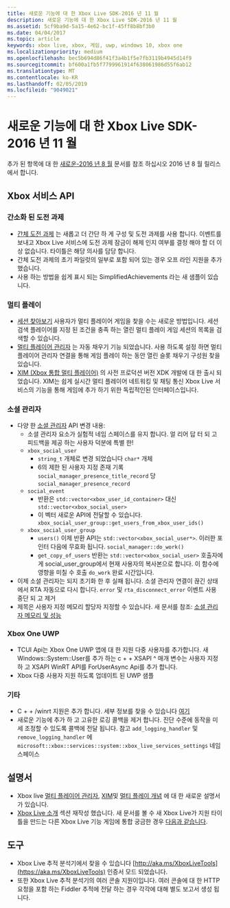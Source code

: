 ```yaml
---
title: 새로운 기능에 대 한 Xbox Live SDK-2016 년 11 월
description: 새로운 기능에 대 한 Xbox Live SDK-2016 년 11 월
ms.assetid: 5cf9ba9d-5a15-4e62-bc1f-45ff8b8bf3b0
ms.date: 04/04/2017
ms.topic: article
keywords: xbox live, xbox, 게임, uwp, windows 10, xbox one
ms.localizationpriority: medium
ms.openlocfilehash: bec5b694d86f41f3a4b1f5e7fb3119b4945d14f9
ms.sourcegitcommit: bf600a1fb5f7799961914f638061986d55f6ab12
ms.translationtype: MT
ms.contentlocale: ko-KR
ms.lasthandoff: 02/05/2019
ms.locfileid: "9049021"
---
```

# <a name="whats-new-for-the-xbox-live-sdk---november-2016"></a>새로운 기능에 대 한 Xbox Live SDK-2016 년 11 월

추가 된 항목에 대 한 [새로운-2016 년 8 월](1608-whats-new.md) 문서를 참조 하십시오 2016 년 8 월 릴리스에서 합니다.

## <a name="xbox-services-api"></a>Xbox 서비스 API

### <a name="simplified-achievements"></a>간소화 된 도전 과제

* [간체 도전 과제](../achievements-2017/simplified-achievements.md) 는 새롭고 더 간단 하 게 구성 및 도전 과제를 사용 합니다.  이벤트를 보내고 Xbox Live 서비스에 도전 과제 잠금이 해제 인지 여부를 결정 해야 할 더 이상 없습니다.  타이틀은 해당 의사를 담당 합니다.
* 간체 도전 과제의 초기 파일럿의 일부로 포함 되어 있는 경우 오프 라인 지원을 추가 했습니다.
* 사용 하는 방법을 쉽게 표시 되는 SimplifiedAchievements 라는 새 샘플이 있습니다.

### <a name="multiplayer"></a>멀티 플레이

* [세션 찾아보기](../multiplayer/session-browse.md) 사용자가 멀티 플레이어 게임을 찾을 수는 새로운 방법입니다.  세션 검색 플레이어를 지정 된 조건을 충족 하는 열린 멀티 플레이 게임 세션의 목록을 검색할 수 있습니다.
* [멀티 플레이어 관리자](../multiplayer/multiplayer-manager.md) 는 자동 채우기 기능 되었습니다.  사용 하도록 설정 하면 멀티 플레이어 관리자 연결을 통해 게임 플레이 하는 동안 열린 슬롯 채우기 구성원 찾을 있습니다.
* [XIM (Xbox 통합 멀티 플레이어)](../multiplayer/xbox-integrated-multiplayer.md) 의 사전 프로덕션 버전 XDK 개발에 대 한 출시 되었습니다.  XIM는 쉽게 실시간 멀티 플레이어 네트워킹 및 채팅 통신 Xbox Live 서비스의 기능을 통해 게임에 추가 하기 위한 독립적인된 인터페이스입니다.

### <a name="social-manager"></a>소셜 관리자

* 다양 한 [소셜 관리자](../social-platform/intro-to-social-manager.md) API 변경 내용:
    * 소셜 관리자 요소가 실험적 네임 스페이스를 유지 합니다. 얼 리어 답 터 되 고 피드백을 제공 하는 사용자 덕분에 특별 한!
    * `xbox_social_user`
        * `string_t` 개체로 변경 되었습니다 `char*` 개체
        * 6의 제한 된 사용자 지정 존재 기록 `social_manager_presence_title_record` 당 `social_manager_presence_record`
    * `social_event`
        * 반환은 `std::vector<xbox_user_id_container>` 대신 `std::vector<xbox_social_user>`
        * 이 벡터 새로운 API에 전달할 수 있습니다. `xbox_social_user_group::get_users_from_xbox_user_ids()`
    * `xbox_social_user_group`
        * `users()` 이제 반환 API는 `std::vector<xbox_social_user*>`. 이러한 포인터 다음에 무효화 됩니다. `social_manager::do_work()`
        * `get_copy_of_users` 반환는 `std::vector<xbox_social_user>` 호출자에 게 social_user_group에서 현재 사용자의 복사본으로 합니다. 이 함수에 영향을 미칠 수 호출 `do_work` 완료 시간입니다.
* 이제 소셜 관리자는 되지 초기화 한 후 실패 됩니다. 소셜 관리자 연결이 끊긴 상태에서 RTA 자동으로 다시 합니다. `error` 및 `rta_disconnect_error` 이벤트 사용 중단 되 고 제거
* 제목은 사용자 지정 메모리 할당자 지정할 수 있습니다. 새 문서를 참조: [소셜 관리자 메모리 및 성능](../social-platform/social-manager-memory-and-performance-overview.md)

### <a name="xbox-one-uwp"></a>Xbox One UWP
* TCUI Api는 Xbox One UWP 앱에 대 한 지원 다중 사용자를 추가합니다.  새 Windows::System::User를 추가 하는 c + + XSAPI ^ 매개 변수는 사용자 지정 하 고 XSAPI WinRT API를 ForUserAsync Api를 추가 합니다.
* Xbox 다중 사용자 지원 하도록 업데이트 된 UWP 샘플

### <a name="other"></a>기타

* C + + /winrt 지원은 추가 합니다.   세부 정보를 찾을 수 있습니다 [여기](../introduction-to-xbox-live-apis.md)
* 새로운 기능에 추가 하 고 고유한 로깅 콜백을 제거 합니다.  진단 수준에 동작을 미세 조정할 수 있도록 콜백에 전달 됩니다.  참고 `add_logging_handler` 및 `remove_logging_handler` 에 `microsoft::xbox::services::system::xbox_live_services_settings` 네임 스페이스

## <a name="documentation"></a>설명서
* Xbox live [멀티 플레이어 관리자](../multiplayer/multiplayer-manager.md), [XIM](../multiplayer/xbox-integrated-multiplayer.md)및 [멀티 플레이 개념](../multiplayer/multiplayer-concepts.md) 에 대 한 새로운 설명서가 있습니다.
* [Xbox Live 소개](../get-started-with-partner/get-started-with-xbox-live-partner.md) 섹션 재작성 했습니다.  새 문서를 볼 수 새 Xbox Live가 지원 타이틀을 만드는 다른 Xbox Live 기능 게임에 통합 궁금한 경우 [다음과 같습니다](../get-started-with-partner/get-started-with-xbox-live-partner.md).

## <a name="tools"></a>도구
* Xbox Live 추적 분석기에서 찾을 수 있습니다 [http://aka.ms/XboxLiveTools](https://aka.ms/XboxLiveTools) 인증서 모드 되었습니다.  
* 또한 Xbox Live 추적 분석기의 여러 콘솔 지원이입니다.  여러 콘솔에 대 한 HTTP 요청을 포함 하는 Fiddler 추적에 전달 하는 경우 각각에 대해 별도 보고서 생성 됩니다.
